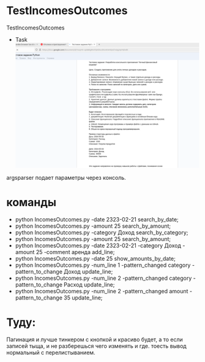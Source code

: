 # TestIncomesOutcomes
TestIncomesOutcomes


 - Task
        ![worktime](/media/Screenshot%20from%202024-05-05%2022-31-12.png)


argsparser подает параметры через консоль. 

# команды

- python IncomesOutcomes.py -date 2323-02-21 search_by_date;
- python IncomesOutcomes.py -amount 25 search_by_amount;
- python IncomesOutcomes.py -category Доход search_by_category;
- python IncomesOutcomes.py -amount 25 search_by_amount;
- python IncomesOutcomes.py -date 2323-02-21 -category Доход -amount 25 -comment аренда add_line;
- python IncomesOutcomes.py -date 25 show_amounts_by_date;
- python IncomesOutcomes.py -num_line 1 -pattern_changed category -pattern_to_change Доход update_line;
- python IncomesOutcomes.py -num_line 2 -pattern_changed category -pattern_to_change Расход update_line;
- python IncomesOutcomes.py -num_line 2 -pattern_changed amount -pattern_to_change 35 update_line;

# Туду:

Пагинация и лучше тинкером с кнопкой и красиво будет, а то если записей тыща, и не разберешься чего изменять и где.
тоесть вывод нормальный с перелистыванием.